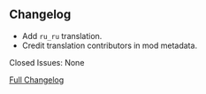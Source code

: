 ## Changelog

- Add `ru_ru` translation.
- Credit translation contributors in mod metadata.

Closed Issues: None

[Full Changelog](https://github.com/JamCoreModding/RightClickHarvest/compare/3.0.5...3.0.6)
